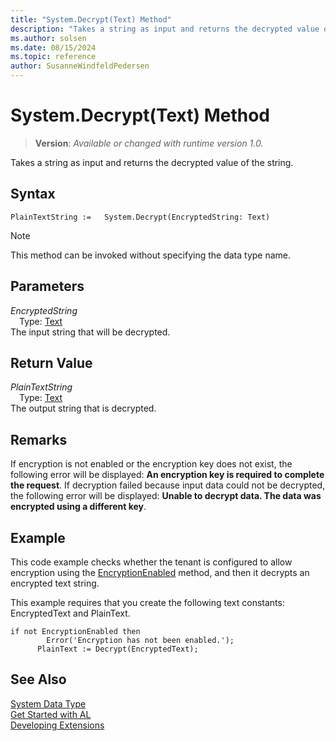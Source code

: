 ```yaml
---
title: "System.Decrypt(Text) Method"
description: "Takes a string as input and returns the decrypted value of the string."
ms.author: solsen
ms.date: 08/15/2024
ms.topic: reference
author: SusanneWindfeldPedersen
---
```

[//]: # (START>DO_NOT_EDIT)
[//]: # (IMPORTANT:Do not edit any of the content between here and the END>DO_NOT_EDIT.)
[//]: # (Any modifications should be made in the .xml files in the ModernDev repo.)
# System.Decrypt(Text) Method
> **Version**: _Available or changed with runtime version 1.0._

Takes a string as input and returns the decrypted value of the string.


## Syntax
```AL
PlainTextString :=   System.Decrypt(EncryptedString: Text)
```
> [!NOTE]
> This method can be invoked without specifying the data type name.
## Parameters
*EncryptedString*  
&emsp;Type: [Text](../text/text-data-type.md)  
The input string that will be decrypted.  


## Return Value
*PlainTextString*  
&emsp;Type: [Text](../text/text-data-type.md)  
The output string that is decrypted.


[//]: # (IMPORTANT: END>DO_NOT_EDIT)

## Remarks

If encryption is not enabled or the encryption key does not exist, the following error will be displayed: **An encryption key is required to complete the request**. If decryption failed because input data could not be decrypted, the following error will be displayed: **Unable to decrypt data. The data was encrypted using a different key**.  

## Example  

This code example checks whether the tenant is configured to allow encryption using the [EncryptionEnabled](../../methods-auto/system/system-encryptionenabled-method.md) method, and then it decrypts an encrypted text string.  

This example requires that you create the following text constants: EncryptedText and PlainText.  

```al
if not EncryptionEnabled then  
        Error('Encryption has not been enabled.');  
      PlainText := Decrypt(EncryptedText);  

```  

## See Also

[System Data Type](system-data-type.md)  
[Get Started with AL](../../devenv-get-started.md)  
[Developing Extensions](../../devenv-dev-overview.md)